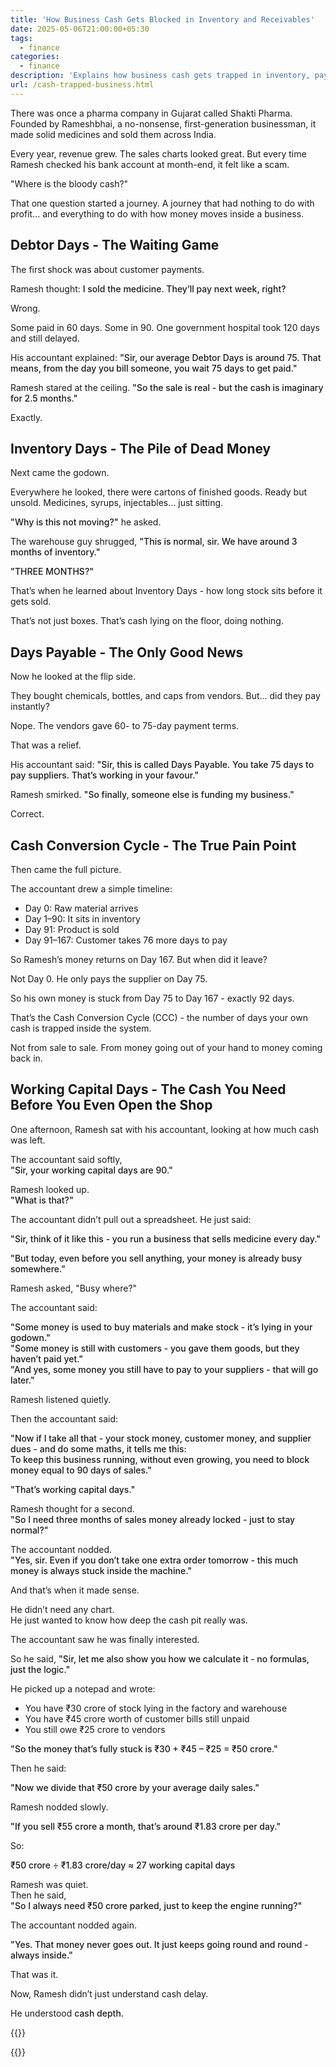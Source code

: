 ```yaml
---
title: 'How Business Cash Gets Blocked in Inventory and Receivables'
date: 2025-05-06T21:00:00+05:30
tags:
  - finance
categories:
  - finance
description: 'Explains how business cash gets trapped in inventory, payments, and daily operations using a clear, relatable story anyone can understand.'
url: /cash-trapped-business.html
---
```


There was once a pharma company in Gujarat called Shakti Pharma. Founded by Rameshbhai, a no-nonsense, first-generation businessman, it made solid medicines and sold them across India.

Every year, revenue grew. The sales charts looked great.
But every time Ramesh checked his bank account at month-end, it felt like a scam.

"Where is the bloody cash?"

That one question started a journey. A journey that had nothing to do with profit… and everything to do with how money moves inside a business.

## Debtor Days - The Waiting Game

The first shock was about customer payments.

Ramesh thought: **I sold the medicine. They’ll pay next week, right?**

Wrong.

Some paid in 60 days. Some in 90. One government hospital took 120 days and still delayed.

His accountant explained: **"Sir, our average Debtor Days is around 75. That means, from the day you bill someone, you wait 75 days to get paid."**

Ramesh stared at the ceiling.
**"So the sale is real - but the cash is imaginary for 2.5 months."**

Exactly.

## Inventory Days - The Pile of Dead Money

Next came the godown.

Everywhere he looked, there were cartons of finished goods. Ready but unsold. Medicines, syrups, injectables… just sitting.

**"Why is this not moving?"** he asked.

The warehouse guy shrugged, **"This is normal, sir. We have around 3 months of inventory."**

**"THREE MONTHS?"**

That’s when he learned about Inventory Days - how long stock sits before it gets sold.

That’s not just boxes. That’s cash lying on the floor, doing nothing.

## Days Payable - The Only Good News

Now he looked at the flip side.

They bought chemicals, bottles, and caps from vendors. But… did they pay instantly?

Nope. The vendors gave 60- to 75-day payment terms.

That was a relief.

His accountant said: **"Sir, this is called Days Payable. You take 75 days to pay suppliers. That’s working in your favour."**

Ramesh smirked. **"So finally, someone else is funding my business."**

Correct.

## Cash Conversion Cycle - The True Pain Point

Then came the full picture.

The accountant drew a simple timeline:
- Day 0: Raw material arrives
- Day 1–90: It sits in inventory
- Day 91: Product is sold
- Day 91–167: Customer takes 76 more days to pay

So Ramesh’s money returns on Day 167. But when did it leave?

Not Day 0.
He only pays the supplier on Day 75.

So his own money is stuck from Day 75 to Day 167 - exactly 92 days.

That’s the Cash Conversion Cycle (CCC) - the number of days your own cash is trapped inside the system.

Not from sale to sale.
From money going out of your hand to money coming back in.

## Working Capital Days - The Cash You Need Before You Even Open the Shop

One afternoon, Ramesh sat with his accountant, looking at how much cash was left.

The accountant said softly,  
**"Sir, your working capital days are 90."**

Ramesh looked up.  
**"What is that?"**

The accountant didn’t pull out a spreadsheet. He just said:

**"Sir, think of it like this - you run a business that sells medicine every day."**

**"But today, even before you sell anything, your money is already busy somewhere."**

Ramesh asked, "Busy where?"

The accountant said:

**"Some money is used to buy materials and make stock - it’s lying in your godown."**  
**"Some money is still with customers - you gave them goods, but they haven’t paid yet."**  
**"And yes, some money you still have to pay to your suppliers - that will go later."**

Ramesh listened quietly.

Then the accountant said:

**"Now if I take all that - your stock money, customer money, and supplier dues - and do some maths, it tells me this:  
To keep this business running, without even growing, you need to block money equal to 90 days of sales."**

**"That’s working capital days."**

Ramesh thought for a second.  
**"So I need three months of sales money already locked - just to stay normal?"**

The accountant nodded.  
**"Yes, sir. Even if you don’t take one extra order tomorrow - this much money is always stuck inside the machine."**

And that’s when it made sense.

He didn’t need any chart.  
He just wanted to know how deep the cash pit really was.

The accountant saw he was finally interested.

So he said, **"Sir, let me also show you how we calculate it - no formulas, just the logic."**

He picked up a notepad and wrote:

- You have ₹30 crore of stock lying in the factory and warehouse  
- You have ₹45 crore worth of customer bills still unpaid  
- You still owe ₹25 crore to vendors

**"So the money that’s fully stuck is ₹30 + ₹45 – ₹25 = ₹50 crore."**

Then he said:

**"Now we divide that ₹50 crore by your average daily sales."**

Ramesh nodded slowly.

**"If you sell ₹55 crore a month, that’s around ₹1.83 crore per day."**

So:

**₹50 crore ÷ ₹1.83 crore/day ≈ 27 working capital days**

Ramesh was quiet.  
Then he said,  
**"So I always need ₹50 crore parked, just to keep the engine running?"**

The accountant nodded again.

**"Yes. That money never goes out. It just keeps going round and round - always inside."**

That was it.

Now, Ramesh didn’t just understand cash delay.

He understood **cash depth.**

{{<raw>}}
<style>
	p strong {
		font-weight:500 !important;
	}
</style>
{{</raw>}}